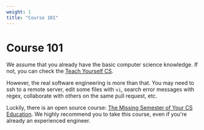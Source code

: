 ```yaml
---
weight: 1
title: "Course 101"
---
```


# Course 101

We assume that you already have the basic computer science knowledge. If not, you can check the [Teach Yourself CS](https://teachyourselfcs.com/).

However, the real software engineering is more than that. You may need to ssh to a remote server, edit some files with `vi`, search error messages with regex, collaborate with others on the same pull request, etc.

Luckily, there is an open source course: [The Missing Semester of Your CS Education](https://missing.csail.mit.edu/). We highly recommend you to take this course, even if you're already an experienced engineer.
